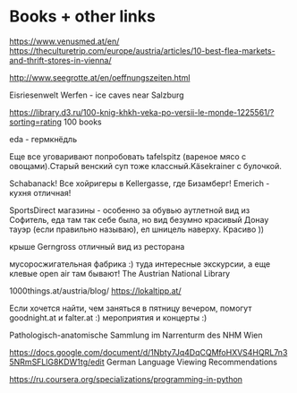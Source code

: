 # Books + other links

https://www.venusmed.at/en/ 
https://theculturetrip.com/europe/austria/articles/10-best-flea-markets-and-thrift-stores-in-vienna/

http://www.seegrotte.at/en/oeffnungszeiten.html

Eisriesenwelt Werfen - ice caves near Salzburg

https://library.d3.ru/100-knig-khkh-veka-po-versii-le-monde-1225561/?sorting=rating 100 books
  
eda - гермкнёдль

Еще все уговаривают попробовать tafelspitz (вареное мясо с овощами).Старый венский суп тоже классный.Käsekrainer c булочкой.

Schabanack! Все хойригеры в Kellergasse, где Бизамберг! Emerich - кухня отличная!

SportsDirect магазины - особенно за обувью аутлетной 
вид из Софитель, еда там так себе была, но вид безумно красивый
Донау тауэр (если правильно называю), ел шницель наверху. Красиво )) 

крыше Gerngross отличный вид из ресторана 

мусоросжигательная фабрика :) туда интересные экскурсии, а еще клевые open air там бывают!
The Austrian National Library

1000things.at/austria/blog/
https://lokaltipp.at/

Если хочется найти, чем заняться в пятницу вечером, помогут goodnight.at и falter.at :) мероприятия и концерты :) 

Pathologisch-anatomische Sammlung im Narrenturm des NHM Wien

https://docs.google.com/document/d/1Nbty7Jq4DqCQMfoHXVS4HQRL7n35NRmSFLlG8KDW1tg/edit
German Language Viewing Recommendations

https://ru.coursera.org/specializations/programming-in-python
